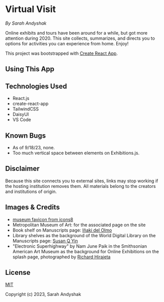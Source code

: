 # Virtual Visit
_By Sarah Andyshak_

Online exhibits and tours have been around for a while, but got more attention during 2020. This site collects, summarizes, and directs you to options for activities you can experience from home. Enjoy!

This project was bootstrapped with [Create React App](https://github.com/facebook/create-react-app).

## Using This App
<!-- Visit the [site online here!]() -->

## Technologies Used
* React.js
* create-react-app
* TailwindCSS
* DaisyUI
* VS Code

## Known Bugs
* As of 9/18/23, none.
* Too much vertical space between elements on Exhibitions.js.

## Disclaimer
Because this site connects you to external sites, links may stop working if the hosting institution removes them. All materials belong to the creators and institutions of origin.

## Images & Credits
* [museum favicon from icons8]("https://icons8.com/icon/4837/museum")
* Metropolitan Museum of Art: for the associated page on the site
* Book shelf on Manuscripts page: [Iñaki del Olmo](https://unsplash.com/photos/NIJuEQw0RKg)
* Library shelves as the background of the World Digital Library on the Manuscripts page: [Susan Q Yin](https://unsplash.com/photos/2JIvboGLeho)
* "Electronic Superhighway" by Nam June Paik in the Smithsonian American Art Museum as the background for Online Exhibitions on the splash page, photographed by [Richard Hirajeta](https://unsplash.com/photos/xXJ5xPcknRA)

## License
[MIT](https://opensource.org/license/mit/)

Copyright (c) 2023, Sarah Andyshak